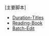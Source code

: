 
[主要脚本]
 - [Duration-Titles](/Duration-Titles/readme.md)
 - [Reading-Book](/Reading-Book/readme.md)
 - [Batch-Edit](/Batch-Edit/readme.md)